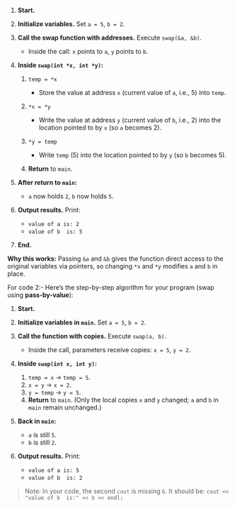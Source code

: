 
1. **Start.**

2. **Initialize variables.**
   Set `a = 5`, `b = 2`.

3. **Call the swap function with addresses.**
   Execute `swap(&a, &b)`.

   * Inside the call: `x` points to `a`, `y` points to `b`.

4. **Inside `swap(int *x, int *y)`:**

   1. `temp = *x`

      * Store the value at address `x` (current value of `a`, i.e., 5) into `temp`.
   2. `*x = *y`

      * Write the value at address `y` (current value of `b`, i.e., 2) into the location pointed to by `x` (so `a` becomes 2).
   3. `*y = temp`

      * Write `temp` (5) into the location pointed to by `y` (so `b` becomes 5).
   4. **Return** to `main`.

5. **After return to `main`:**

   * `a` now holds `2`, `b` now holds `5`.

6. **Output results.**
   Print:

   * `value of a is: 2`
   * `value of b  is: 5`

7. **End.**

**Why this works:** Passing `&a` and `&b` gives the function direct access to the original variables via pointers, so changing `*x` and `*y` modifies `a` and `b` in place.

For code 2:-
Here’s the step-by-step algorithm for your program (swap using **pass-by-value**):

1. **Start.**

2. **Initialize variables in `main`.**
   Set `a = 5`, `b = 2`.

3. **Call the function with copies.**
   Execute `swap(a, b)`.

   * Inside the call, parameters receive copies: `x = 5`, `y = 2`.

4. **Inside `swap(int x, int y)`:**

   1. `temp = x` → `temp = 5`.
   2. `x = y` → `x = 2`.
   3. `y = temp` → `y = 5`.
   4. **Return** to `main`. (Only the local copies `x` and `y` changed; `a` and `b` in `main` remain unchanged.)

5. **Back in `main`:**

   * `a` is still `5`.
   * `b` is still `2`.

6. **Output results.**
   Print:

   * `value of a is: 5`
   * `value of b  is: 2`

> Note: In your code, the second `cout` is missing `b`. It should be:
> `cout << "value of b  is:" << b << endl;`
